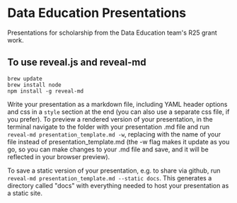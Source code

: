# Data Education Presentations
Presentations for scholarship from the Data Education team's R25 grant work.

## To use reveal.js and reveal-md

```
brew update
brew install node
npm install -g reveal-md
```

Write your presentation as a markdown file, including YAML header options and css in a `style` section at the end (you can also use a separate css file, if you prefer). To preview a rendered version of your presentation, in the terminal navigate to the folder with your presentation .md file and run `reveal-md presentation_template.md -w`, replacing with the name of your file instead of presentation_template.md (the -w flag makes it update as you go, so you can make changes to your .md file and save, and it will be reflected in your browser preview).

To save a static version of your presentation, e.g. to share via github, run `reveal-md presentation_template.md --static docs`. This generates a directory called "docs" with everything needed to host your presentation as a static site. 
